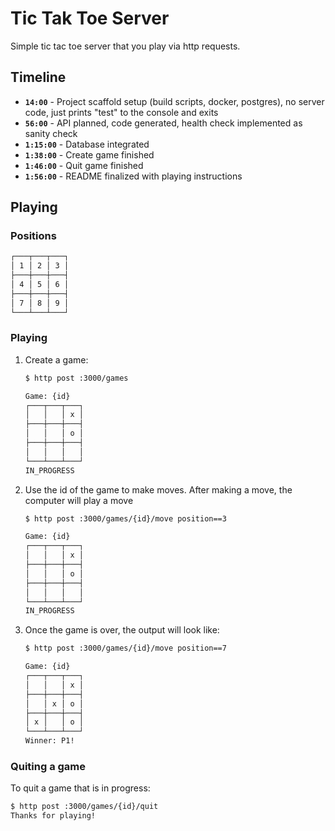 # Tic Tak Toe Server

Simple tic tac toe server that you play via http requests.

## Timeline

- **`14:00`** - Project scaffold setup (build scripts, docker, postgres), no server code, just prints "test" to the console and exits
- **`56:00`** - API planned, code generated, health check implemented as sanity check
- **`1:15:00`** - Database integrated
- **`1:38:00`** - Create game finished
- **`1:46:00`** - Quit game finished
- **`1:56:00`** - README finalized with playing instructions

## Playing

### Positions

```txt
┌───┬───┬───┐
│ 1 │ 2 │ 3 │
├───┼───┼───┤
│ 4 │ 5 │ 6 │
├───┼───┼───┤
│ 7 │ 8 │ 9 │
└───┴───┴───┘
```

### Playing

1. Create a game:
    ```txt
    $ http post :3000/games
    
    Game: {id}
    ┌───┬───┬───┐
    │   │   │ x │
    ├───┼───┼───┤
    │   │   │ o │
    ├───┼───┼───┤
    │   │   │   │
    └───┴───┴───┘
    IN_PROGRESS
    ```
1. Use the id of the game to make moves. After making a move, the computer will play a move
    ```txt
    $ http post :3000/games/{id}/move position==3

    Game: {id}
    ┌───┬───┬───┐
    │   │   │ x │
    ├───┼───┼───┤
    │   │   │ o │
    ├───┼───┼───┤
    │   │   │   │
    └───┴───┴───┘
    IN_PROGRESS
    ```
1. Once the game is over, the output will look like:
    ```txt
    $ http post :3000/games/{id}/move position==7

    Game: {id}
    ┌───┬───┬───┐
    │   │   │ x │
    ├───┼───┼───┤
    │   │ x │ o │
    ├───┼───┼───┤
    │ x │   │ o │
    └───┴───┴───┘
    Winner: P1!
    ```

### Quiting a game
To quit a game that is in progress:
```txt
$ http post :3000/games/{id}/quit
Thanks for playing!
```
